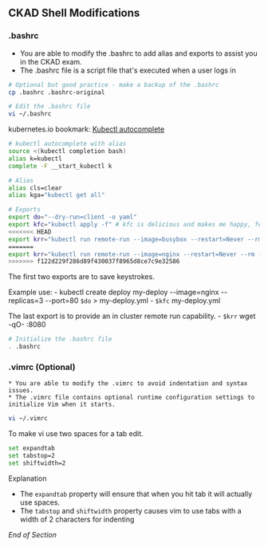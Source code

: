 ## CKAD Shell Modifications

### .bashrc

- You are able to modify the .bashrc to add alias and exports to assist you in the CKAD exam.
- The .bashrc file is a script file that's executed when a user logs in

```bash
# Optional but good practice - make a backup of the .bashrc
cp .bashrc .bashrc-original
```

```bash
# Edit the .bashrc file
vi ~/.bashrc
```

kubernetes.io bookmark: [Kubectl autocomplete](https://kubernetes.io/docs/reference/kubectl/cheatsheet/#bash)

```bash
# kubectl autocomplete with alias
source <(kubectl completion bash)
alias k=kubectl
complete -F __start_kubectl k

# Alias
alias cls=clear
alias kga="kubectl get all"

# Exports
export do="--dry-run=client -o yaml"
export kfc="kubectl apply -f" # kfc is delicious and makes me happy, feel free to change to kaf
<<<<<<< HEAD
export krr="kubectl run remote-run --image=busybox --restart=Never --rm -it --"
=======
export krr="kubectl run remote-run --image=nginx --restart=Never --rm -i --"
>>>>>>> f122d229f286d89f430037f8965d8ce7c9e32586
```

The first two exports are to save keystrokes.

Example use: - kubectl create deploy my-deploy --image=nginx --replicas=3 --port=80 `$do` > my-deploy.yml - `$kfc` my-deploy.yml

The last export is to provide an in cluster remote run capability. - `$krr` wget -qO- <service>:8080

```bash
# Initialize the .bashrc file
. .bashrc
```

### .vimrc (Optional)

    * You are able to modify the .vimrc to avoid indentation and syntax issues.
    * The .vimrc file contains optional runtime configuration settings to initialize Vim when it starts.

```bash
vi ~/.vimrc
```

To make vi use two spaces for a tab edit.

```bash
set expandtab
set tabstop=2
set shiftwidth=2
```

Explanation

- The `expandtab` property will ensure that when you hit tab it will actually use spaces.
- The `tabstop` and `shiftwidth` property causes vim to use tabs with a width of 2 characters for indenting

_End of Section_

